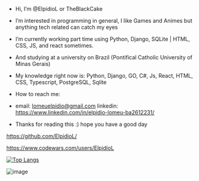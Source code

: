 - Hi, I’m @ElpidioL or TheBlackCake

- I’m interested in programming in general, I like Games and Animes but anything tech related can catch my eyes 

- I’m currently working part time using Python, Django, SQLite | HTML, CSS, JS, and react sometimes.

- And studying at a university on Brazil (Pontifical Catholic University of Minas Gerais) 

- My knowledge right now is: Python, Django, GO, C#, Js, React, HTML, CSS, Typescript, PostgreSQL, Sqlite

- How to reach me: 
-   email: lomeuelpidio@gmail.com 
    linkedin: https://www.linkedin.com/in/elpidio-lomeu-ba2612231/
 
- Thanks for reading this :) hope you have a good day

 https://github.com/ElpidioL/

https://www.codewars.com/users/ElpidioL

[![Top Langs](https://github-readme-stats.vercel.app/api/top-langs/?username=ElpidioL&layout=compact)](https://github.com/anuraghazra/github-readme-stats)

![image](https://www.codewars.com/users/ElpidioL/badges/large)
